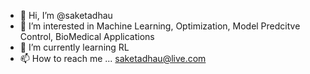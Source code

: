 - 👋 Hi, I’m @saketadhau
- 👀 I’m interested in Machine Learning, Optimization, Model Predcitve Control, BioMedical Applications
- 🌱 I’m currently learning RL
- 📫 How to reach me ... saketadhau@live.com

<!---
saketadhau/saketadhau is a ✨ special ✨ repository because its `README.md` (this file) appears on your GitHub profile.
You can click the Preview link to take a look at your changes.
--->
